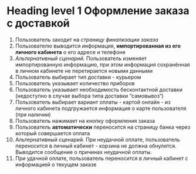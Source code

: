 # Heading level 1 Оформление заказа с доставкой

1. Пользователь заходит на _страницу финализации заказа_
2. Пользователю выводится информация, **импортированная из его личного кабинета** о его адресе и телефоне
1. _Альтернативный сценарий._ Пользователь изменяет импортированную информацию, при этом информация сохранённая в личном кабинете не перетирается новыми данными
4. Пользователь выбирает тип доставки - курьером
5. Пользователь указывает количество приборов 
6. Пользователь указывает необходимость бесконтактной доставки (недоступно в случае выбора типа доставки “самовывоз“)
7. Пользователь выбирает вариант оплаты - картой онлайн - из личного кабинета подгружается информация о карте пользователя (при наличии)
8. Пользователь нажимает на кнопку оформления заказа
9. Пользователь **автоматически** переносится на страницу банка через который совершается оплата
1. Альтернативный сценарий. При неудачной оплате, пользователь переносится в личный кабинет - корзина не должна обнулится. Выводится сообщение о причинах неудачной оплаты. 
11. При удачной оплате, пользователь переносится в личный кабинет с информацией о текущем заказе  
